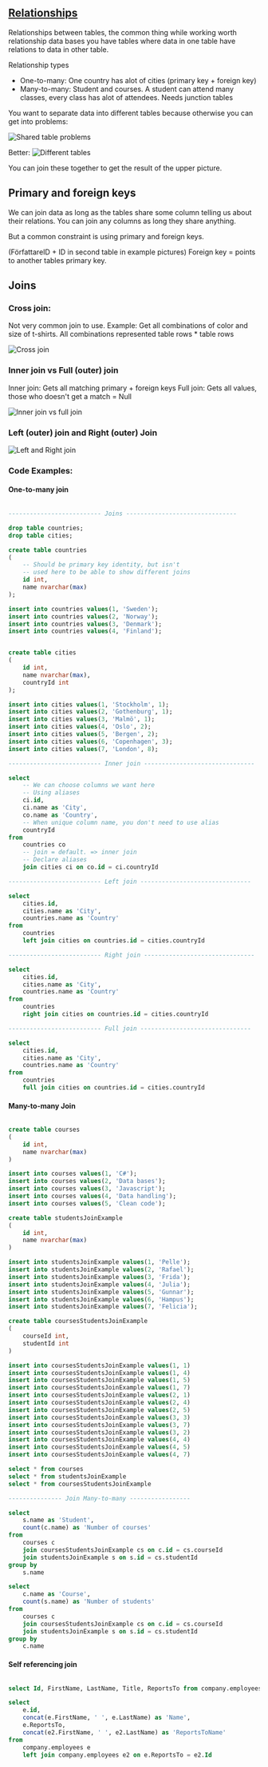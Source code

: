


## [Relationships](https://www.geeksforgeeks.org/relationships-in-sql-one-to-one-one-to-many-many-to-many/)

Relationships between tables, the common thing while working worth relationship data bases you have tables where data in one table have relations to data in other table.

Relationship types
- One-to-many: One country has alot of cities (primary key + foreign key)
- Many-to-many: Student and courses. A student can attend many classes, every class has alot of attendees. Needs junction tables

You want to separate data into different tables because otherwise you can get into problems:

![Shared table problems](bilder/Shared_Table_Problem.png)

Better:
![Different tables](bilder/Different_Tables.png)

You can join these together to get the result of the upper picture.


## Primary and foreign keys

We can join data as long as the tables share some column telling us about their relations.
You can join any columns as long they share anything.

But a common constraint is using primary and foreign keys.

(FörfattareID + ID in second table in example pictures)
Foreign key = points to another tables primary key.


## Joins

### Cross join: 

Not very common join to use. Example: Get all combinations of color and size of t-shirts.
All combinations represented table rows * table rows

![Cross join](bilder/Cross_Join.png)

### Inner join vs Full (outer) join

Inner join: Gets all matching primary + foreign keys
Full join: Gets all values, those who doesn't get a match = Null

![Inner join vs full join](Bilder/Inner_Join.png)

### Left (outer) join and Right (outer) Join

![Left and Right join](Bilder/Left_Right_Join.png)

### Code Examples:

#### One-to-many join

```SQL

-------------------------- Joins -------------------------------

drop table countries;
drop table cities;

create table countries
(
	-- Should be primary key identity, but isn't 
	-- used here to be able to show different joins
	id int,
	name nvarchar(max)
);

insert into countries values(1, 'Sweden');
insert into countries values(2, 'Norway');
insert into countries values(3, 'Denmark');
insert into countries values(4, 'Finland');


create table cities
(
	id int,
	name nvarchar(max),
	countryId int
);

insert into cities values(1, 'Stockholm', 1);
insert into cities values(2, 'Gothenburg', 1);
insert into cities values(3, 'Malmö', 1);
insert into cities values(4, 'Oslo', 2);
insert into cities values(5, 'Bergen', 2);
insert into cities values(6, 'Copenhagen', 3);
insert into cities values(7, 'London', 8);

-------------------------- Inner join -------------------------------

select 
	-- We can choose columns we want here
	-- Using aliases
	ci.id,
	ci.name as 'City',
	co.name as 'Country',
	-- When unique column name, you don't need to use alias
	countryId
from 
	countries co
	-- join = default. => inner join
	-- Declare aliases
	join cities ci on co.id = ci.countryId

-------------------------- Left join -------------------------------

select 
	cities.id,
	cities.name as 'City',
	countries.name as 'Country'
from 
	countries
	left join cities on countries.id = cities.countryId

-------------------------- Right join -------------------------------

select 
	cities.id,
	cities.name as 'City',
	countries.name as 'Country'
from 
	countries
	right join cities on countries.id = cities.countryId

-------------------------- Full join -------------------------------

select 
	cities.id,
	cities.name as 'City',
	countries.name as 'Country'
from 
	countries
	full join cities on countries.id = cities.countryId
```

#### Many-to-many Join

```SQL

create table courses
(
	id int,
	name nvarchar(max)
)

insert into courses values(1, 'C#');
insert into courses values(2, 'Data bases');
insert into courses values(3, 'Javascript');
insert into courses values(4, 'Data handling');
insert into courses values(5, 'Clean code');

create table studentsJoinExample
(
	id int,
	name nvarchar(max)
)

insert into studentsJoinExample values(1, 'Pelle');
insert into studentsJoinExample values(2, 'Rafael');
insert into studentsJoinExample values(3, 'Frida');
insert into studentsJoinExample values(4, 'Julia');
insert into studentsJoinExample values(5, 'Gunnar');
insert into studentsJoinExample values(6, 'Hampus');
insert into studentsJoinExample values(7, 'Felicia');

create table coursesStudentsJoinExample
(
	courseId int,
	studentId int
)

insert into coursesStudentsJoinExample values(1, 1)
insert into coursesStudentsJoinExample values(1, 4)
insert into coursesStudentsJoinExample values(1, 5)
insert into coursesStudentsJoinExample values(1, 7)
insert into coursesStudentsJoinExample values(2, 1)
insert into coursesStudentsJoinExample values(2, 4)
insert into coursesStudentsJoinExample values(2, 5)
insert into coursesStudentsJoinExample values(3, 3)
insert into coursesStudentsJoinExample values(3, 7)
insert into coursesStudentsJoinExample values(3, 2)
insert into coursesStudentsJoinExample values(4, 4)
insert into coursesStudentsJoinExample values(4, 5)
insert into coursesStudentsJoinExample values(4, 7)

select * from courses
select * from studentsJoinExample
select * from coursesStudentsJoinExample

--------------- Join Many-to-many -----------------

select
	s.name as 'Student',
	count(c.name) as 'Number of courses'
from
	courses c
	join coursesStudentsJoinExample cs on c.id = cs.courseId
	join studentsJoinExample s on s.id = cs.studentId
group by 
	s.name

select
	c.name as 'Course',
	count(s.name) as 'Number of students'
from
	courses c
	join coursesStudentsJoinExample cs on c.id = cs.courseId
	join studentsJoinExample s on s.id = cs.studentId
group by 
	c.name
```
#### Self referencing join

```SQL

select Id, FirstName, LastName, Title, ReportsTo from company.employees;

select
	e.id,
	concat(e.FirstName, ' ', e.LastName) as 'Name',
	e.ReportsTo,
	concat(e2.FirstName, ' ', e2.LastName) as 'ReportsToName'
from 
	company.employees e
	left join company.employees e2 on e.ReportsTo = e2.Id
```